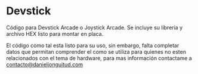# Devstick
Código para Devstick Arcade o Joystick Arcade. Se incluye su libreria y archivo HEX listo para montar en placa.

El código como tal esta listo para su uso, sin embargo, falta completar datos que permitan comprender el como se utiliza para quienes no esten relacionados con el tema de hardware, para mas información contactame a contacto@danieljonguitud.com

